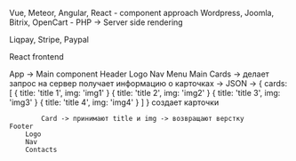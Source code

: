 Vue, Meteor, Angular, React - component approach
Wordpress, Joomla, Bitrix, OpenCart - PHP -> Server side rendering

Liqpay, Stripe, Paypal

React frontend

App -> Main component
    Header
        Logo
        Nav
        Menu 
    Main
        Cards -> делает запрос на сервер
                 получает информацию о карточках -> JSON -> {
                     cards: [
                         { title: 'title 1', img: 'img1' }
                         { title: 'title 2', img: 'img2' }
                         { title: 'title 3', img: 'img3' }
                         { title: 'title 4', img: 'img4' }
                     ]
                 }
                 создает карточки

            Card -> принимают title и img -> возвращают верстку
    Footer
        Logo
        Nav
        Contacts